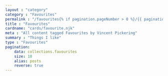 ```yaml
---
layout : "category"
category : "Favourites"
permalink : "/favourites{% if pagination.pageNumber > 0 %}/{{ pagination.pageNumber + 1}}{% endif %}/"
title : "Favourites"
cardname: "cards/favourite.njk"
meta : "All content tagged Favourites by Vincent Pickering"
summary : "Things I like"
type : "Favourites"
pagination:
    data: collections.favourites
    size: 10
    alias: posts
    reverse: true
---
```

